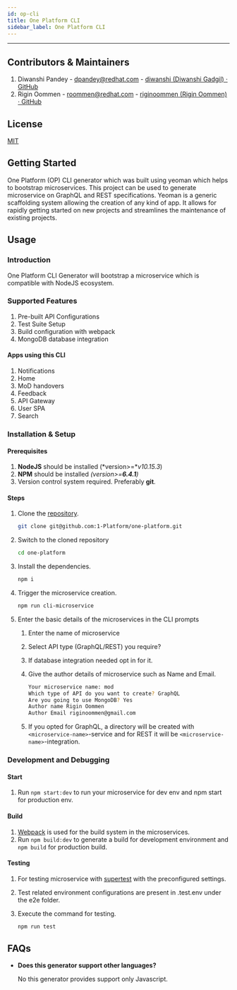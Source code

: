 ```yaml
---
id: op-cli
title: One Platform CLI
sidebar_label: One Platform CLI
---
```

* * *

## Contributors & Maintainers

1. Diwanshi Pandey - [dpandey@redhat.com](mailto:dpandey@redhat.com) - [diwanshi (Diwanshi Gadgil) · GitHub](https://github.com/diwanshi)
2. Rigin Oommen - [roommen@redhat.com](mailto:roommen@redhat.com) - [riginoommen (Rigin Oommen) · GitHub](https://github.com/riginoommen)

## License

[MIT](https://github.com/1-Platform/one-platform/blob/master/LICENSE)

## Getting Started

One Platform (OP) CLI generator which was built using yeoman which helps to bootstrap microservices. This project can be used to generate microservice on GraphQL and REST specifications. Yeoman is a generic scaffolding system allowing the creation of any kind of app. It allows for rapidly getting started on new projects and streamlines the maintenance of existing projects.

## Usage

### Introduction

One Platform CLI Generator will bootstrap a microservice which is compatible with NodeJS ecosystem.

### Supported Features

1. Pre-built API Configurations
2. Test Suite Setup
3. Build configuration with webpack
4. MongoDB database integration

#### Apps using this CLI

1. Notifications
2. Home
3. MoD handovers
4. Feedback
5. API Gateway
6. User SPA
7. Search

### Installation & Setup

#### Prerequisites

1. **NodeJS**  should be installed (*version>=**v10.15.3*)
2. **NPM** should be installed *(version>=**6.4.1**)*
3. Version control system required. Preferably **git**.

#### Steps

1. Clone the [repository](https://github.com/1-Platform/one-platform).

    ```sh
    git clone git@github.com:1-Platform/one-platform.git
    ```

2. Switch to the cloned repository

    ```sh
    cd one-platform
    ```

3. Install the dependencies.

    ```sh
   npm i
   ```

4. Trigger the microservice creation.

    ```sh
   npm run cli-microservice
    ```

5. Enter the basic details of the microservices in the CLI prompts
    1. Enter the name of microservice
    2. Select API type (GraphQL/REST) you require?
    3. If database integration needed opt in for it.
    4. Give the author details of microservice such as Name and Email.

        ```sh
        Your microservice name: mod
        Which type of API do you want to create? GraphQL
        Are you going to use MongoDB? Yes
        Author name Rigin Oommen
        Author Email riginoommen@gmail.com
        ```

    5. If you opted for GraphQL, a directory will be created with `<microservice-name>`-service and for REST it will be `<microservice-name>`-integration.

### Development and Debugging

#### Start

1. Run `npm start:dev` to run your microservice for dev env and npm start for production env.

#### Build

1. [Webpack](https://webpack.js.org) is used for the build system in the microservices.
2. Run `npm build:dev` to generate a build for development environment and `npm build` for production build.

#### Testing

1. For testing microservice with [supertest](https://www.npmjs.com/package/supertest) with the preconfigured settings.
2. Test related environment configurations are present in .test.env under the e2e folder.
3. Execute the command for testing.

     ```sh
    npm run test
    ```

## FAQs

* **Does this generator support other languages?**

    No this generator provides support only Javascript.

